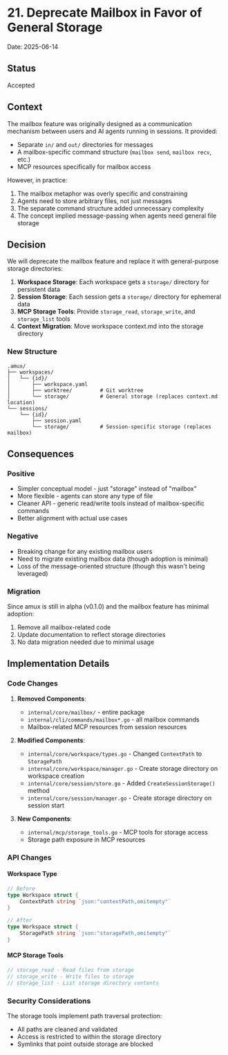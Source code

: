 # 21. Deprecate Mailbox in Favor of General Storage

Date: 2025-06-14

## Status

Accepted

## Context

The mailbox feature was originally designed as a communication mechanism between users and AI agents running in sessions. It provided:

- Separate `in/` and `out/` directories for messages
- A mailbox-specific command structure (`mailbox send`, `mailbox recv`, etc.)
- MCP resources specifically for mailbox access

However, in practice:

1. The mailbox metaphor was overly specific and constraining
2. Agents need to store arbitrary files, not just messages
3. The separate command structure added unnecessary complexity
4. The concept implied message-passing when agents need general file storage

## Decision

We will deprecate the mailbox feature and replace it with general-purpose storage directories:

1. **Workspace Storage**: Each workspace gets a `storage/` directory for persistent data
2. **Session Storage**: Each session gets a `storage/` directory for ephemeral data
3. **MCP Storage Tools**: Provide `storage_read`, `storage_write`, and `storage_list` tools
4. **Context Migration**: Move workspace context.md into the storage directory

### New Structure

```text
.amux/
├── workspaces/
│   └── {id}/
│       ├── workspace.yaml
│       ├── worktree/         # Git worktree
│       └── storage/          # General storage (replaces context.md location)
└── sessions/
    └── {id}/
        ├── session.yaml
        └── storage/          # Session-specific storage (replaces mailbox)
```

## Consequences

### Positive

- Simpler conceptual model - just "storage" instead of "mailbox"
- More flexible - agents can store any type of file
- Cleaner API - generic read/write tools instead of mailbox-specific commands
- Better alignment with actual use cases

### Negative

- Breaking change for any existing mailbox users
- Need to migrate existing mailbox data (though adoption is minimal)
- Loss of the message-oriented structure (though this wasn't being leveraged)

### Migration

Since amux is still in alpha (v0.1.0) and the mailbox feature has minimal adoption:

1. Remove all mailbox-related code
2. Update documentation to reflect storage directories
3. No data migration needed due to minimal usage

## Implementation Details

### Code Changes

1. **Removed Components**:
   - `internal/core/mailbox/` - entire package
   - `internal/cli/commands/mailbox*.go` - all mailbox commands
   - Mailbox-related MCP resources from session resources

2. **Modified Components**:
   - `internal/core/workspace/types.go` - Changed `ContextPath` to `StoragePath`
   - `internal/core/workspace/manager.go` - Create storage directory on workspace creation
   - `internal/core/session/store.go` - Added `CreateSessionStorage()` method
   - `internal/core/session/manager.go` - Create storage directory on session start

3. **New Components**:
   - `internal/mcp/storage_tools.go` - MCP tools for storage access
   - Storage path exposure in MCP resources

### API Changes

#### Workspace Type

```go
// Before
type Workspace struct {
    ContextPath string `json:"contextPath,omitempty"`
}

// After
type Workspace struct {
    StoragePath string `json:"storagePath,omitempty"`
}
```

#### MCP Storage Tools

```go
// storage_read - Read files from storage
// storage_write - Write files to storage
// storage_list - List storage directory contents
```

### Security Considerations

The storage tools implement path traversal protection:

- All paths are cleaned and validated
- Access is restricted to within the storage directory
- Symlinks that point outside storage are blocked
